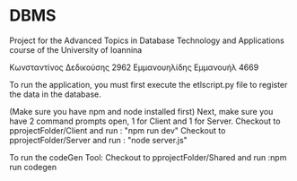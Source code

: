 # DBMS
Project for the Advanced Topics in Database Technology and Applications course of the University of Ioannina

Κωνσταντίνος Δεδικούσης 2962
Εμμανουηλίδης Εμμανουήλ 4669

To run the application, you must first execute the etlscript.py file to register the data in the database.

(Make sure you have npm and node installed first)
Next, make sure you have 2 command prompts open, 1 for Client and 1 for Server.
Checkout to pprojectFolder/Client and run : "npm run dev"
Checkout to pprojectFolder/Server and run : "node server.js"

To run the codeGen Tool:
Checkout to pprojectFolder/Shared and run :npm run codegen





